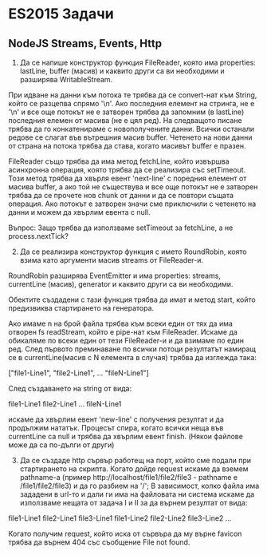 # ES2015 Задачи

## NodeJS Streams, Events, Http

1) Да се напише конструктор функция FileReader, която има properties:
    lastLine,
    buffer (масив)
    и каквито други са ви необходими
и разширява WritableStream.

При идване на данни към потока те трябва да се convert-нат към String, който се разцепва спрямо '\n'.
Ако последния елемент на стринга, не е '\n' и все още потокът не е затворен трябва да запомним (в lastLine)
последния елемен от масива (не е цял ред). На следващото писане трябва да го конкатенираме с
новополучените данни. Всички останали редове се слагат във вътрешния масив buffer. Четенето на нови 
данни от страна на потока трябва да става, когато масивът buffer е празен.

FileReader също трябва да има метод fetchLine, който извършва асинхронна операция, която трябва да
се реализира със setTimeout. Този метод трябва да хвърля евент 'next-line' с поредния елемент от 
масива buffer, а ако той не съществува и все още потокът не е затворен трябва да се прочете нов 
chunk от данни и да се повтори същата операция. Ако потокът е затворен значи сме приключили с 
четенето на данни и можем да хвърлим евента с null.

Въпрос: Защо трябва да използваме setTimeout за fetchLine, а не process.nextTick?

2) Да се реализира конструктор функция с името RoundRobin, която взима като аргументи масив streams 
от FileReader-и.

RoundRobin разширява EventEmitter и има properties:
    streams,
    currentLine (масив), 
    generator
    и каквито други са ви необходими.

Обектите създадени с тази функция трябва да имат и метод start, който предизвиква стартирането на генератора.

Ако имаме n на брой файла трябва към всеки един от тях да има отворен fs readStream, който е pipe-нат
към FileReader. Искаме да обикаляме по всеки един от тези FileReader-и и да взимаме по един ред.
След първото преминаване по всички потоци резултатът намиращ се в currentLine(масив с N елемента в случая)
трябва да изглежда така:

["file1-Line1", "file2-Line1", ... "fileN-Line1"]

След създаването на string от вида:

file1-Line1 file2-Line1 ... fileN-Line1

искаме да хвърлим евент 'new-line' с получения резултат и да продължим нататък.
Процесът спира, когато всички неща във currentLine са null и трябва да хвърлим евент finish.
(Някои файлове може да са по-дълги от други)

3) Да се създаде http сървър работещ на порт, който сме подали при стартирането на скрипта.
Когато дойде request искаме да вземем pathname-а (пример http://localhost/file1/file2/file3 - pathname е
/file1/file2/file3) и да го разбием на '/'; В зависимост, колко файла има зададени в url-то и дали ги има 
на файловата ни система искаме да използваме нещата от задача I и II за да върнем резултат от вида:

file1-Line1 file2-Line1 file3-Line1
file1-Line2 file2-Line2 file3-Line2
...

Когато получим request, който иска от сървъра да му върне favicon трябва да върнем 404 със съобщение File not found.
